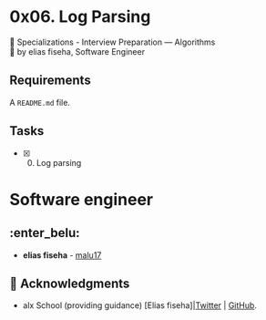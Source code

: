 # 0x06. Log Parsing
:open_file_folder: Specializations - Interview Preparation ― Algorithms  
:bust_in_silhouette: by elias fiseha, Software Engineer 

## Requirements
A ```README.md``` file.

## Tasks
* [x] 0. Log parsing

# Software engineer
## :enter_belu: 
* **elias fiseha** - [malu17](https://github.com/malu17)

## :mega: Acknowledgments

* alx School (providing guidance)
[Elias fiseha]|[Twitter](https://twitter.com/eliasfiseha1) | [GitHub](https://github.com/malu17).

